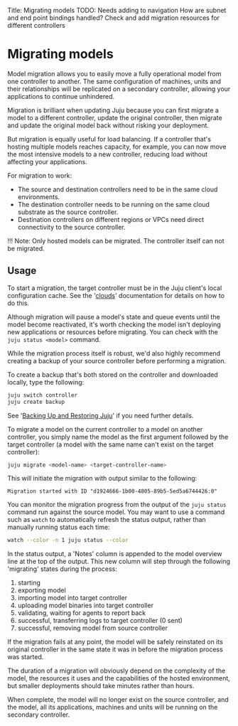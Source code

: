 Title: Migrating models
TODO: Needs adding to navigation
      How are subnet and end point bindings handled?
      Check and add migration resources for different controllers


# Migrating models

Model migration allows you to easily move a fully operational model from one
controller to another. The same configuration of machines, units and their
relationships will be replicated on a secondary controller, allowing your
applications to continue unhindered. 

Migration is brilliant when updating Juju because you can first migrate a model
to a different controller, update the original controller, then migrate and
update the original model back without risking your deployment. 

But migration is equally useful for load balancing. If a controller that's
hosting multiple models reaches capacity, for example, you can now move the
most intensive models to a new controller, reducing load without affecting your
applications.

For migration to work:

  - The source and destination controllers need to be in the same cloud environments. 
  - The destination controller needs to be running on the same cloud substrate
    as the source controller.
  - Destination controllers on different regions or VPCs need direct
    connectivity to the source controller.

!!! Note: Only hosted models can be migrated. The controller itself can not be
migrated.

## Usage

To start a migration, the target controller must be in the Juju client's local
configuration cache. See the '[clouds][clouds]' documentation for details on
how to do this.

Although migration will pause a model's state and queue events until the model
become reactivated, it's worth checking the model isn't deploying new
applications or resources before migrating. You can check with the `juju status
<model>` command. 

While the migration process itself is robust, we'd also highly recommend
creating a backup of your source controller before performing a migration. 

To create a backup that's both stored on the controller and downloaded
locally, type the following:

```bash
juju switch controller
juju create backup
```
See '[Backing Up and Restoring Juju][backup]' if you need further details.

To migrate a model on the current controller to a model on another controller,
you simply name the model as the first argument followed by the target
controller (a model with the same name can't exist on the target controller):

```bash
juju migrate <model-name> <target-controller-name>
```

This will initiate the migration with output similar to the following:

<!-- JUJUVERSION: 2.1-beta2-genericlinux-amd64  -->
<!-- JUJUCOMMAND: juju migrate newwiki lxd-back -->
```no-highlight
Migration started with ID "d1924666-1b00-4805-89b5-5ed5a6744426:0"
```

You can monitor the migration progress from the output of the `juju status`
command run against the source model. You may want to use a command such
as `watch` to automatically refresh the status output, rather than manually
running status each time:

```bash
watch --color -n 1 juju status --color
```

In the status output, a 'Notes' column is appended to the model overview line
at the top of the output. This new column will step through the following
'migrating' states during the process:

1. starting
1. exporting model
1. importing model into target controller
1. uploading model binaries into target controller
1. validating, waiting for agents to report back
1. successful, transferring logs to target controller (0 sent)
1. successful, removing model from source controller

If the migration fails at any point, the model will be safely reinstated on its
original controller in the same state it was in before the migration process
was started.

The duration of a migration will obviously depend on the complexity of the model, the
resources it uses and the capabilities of the hosted environment, but smaller deployments
should take minutes rather than hours. 

When complete, the model will no longer exist on the source controller, and the
model, all its applications, machines and units will be running on the
secondary controller. 

[clouds]: ./clouds.html
[backup]: ./controllers-backup.html
